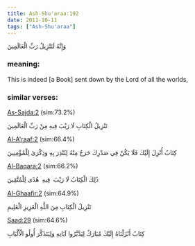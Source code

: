 ```yaml
---
title: Ash-Shu'araa:192
date: 2011-10-11
tags: ["Ash-Shu'araa"]
---
```

وَإِنَّهُ لَتَنْزِيلُ رَبِّ الْعَالَمِينَ
### meaning: 
This is indeed [a Book] sent down by the Lord of all the worlds,
### similar verses: 

[As-Sajda:2](/32/2) (sim:73.2%)

تَنْزِيلُ الْكِتَابِ لَا رَيْبَ فِيهِ مِنْ رَبِّ الْعَالَمِينَ

[Al-A'raaf:2](/7/2) (sim:66.4%)

كِتَابٌ أُنْزِلَ إِلَيْكَ فَلَا يَكُنْ فِي صَدْرِكَ حَرَجٌ مِنْهُ لِتُنْذِرَ بِهِ وَذِكْرَىٰ لِلْمُؤْمِنِينَ

[Al-Baqara:2](/2/2) (sim:66.2%)

ذَٰلِكَ الْكِتَابُ لَا رَيْبَ ۛ فِيهِ ۛ هُدًى لِلْمُتَّقِينَ

[Al-Ghaafir:2](/40/2) (sim:64.9%)

تَنْزِيلُ الْكِتَابِ مِنَ اللَّهِ الْعَزِيزِ الْعَلِيمِ

[Saad:29](/38/29) (sim:64.6%)

كِتَابٌ أَنْزَلْنَاهُ إِلَيْكَ مُبَارَكٌ لِيَدَّبَّرُوا آيَاتِهِ وَلِيَتَذَكَّرَ أُولُو الْأَلْبَابِ
